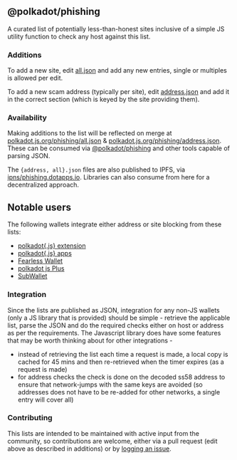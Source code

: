 ## @polkadot/phishing

A curated list of potentially less-than-honest sites inclusive of a simple JS utility function to check any host against this list.


### Additions

To add a new site, edit [all.json](https://github.com/polkadot-js/phishing/edit/master/all.json) and add any new entries, single or multiples is allowed per edit.

To add a new scam address (typically per site), edit [address.json](https://github.com/polkadot-js/phishing/edit/master/address.json) and add it in the correct section (which is keyed by the site providing them).


### Availability

Making additions to the list will be reflected on merge at [polkadot.js.org/phishing/all.json](https://polkadot.js.org/phishing/all.json) &  [polkadot.js.org/phishing/address.json](https://polkadot.js.org/phishing/address.json). These can be consumed via [@polkadot/phishing](https://github.com/polkadot-js/phishing/tree/master/packages/phishing) and other tools capable of parsing JSON.

The `{address, all}.json` files are also published to IPFS, via [ipns/phishing.dotapps.io](https://ipfs.io/ipns/phishing.dotapps.io/). Libraries can also consume from here for a decentralized approach.


## Notable users

The following wallets integrate either address or site blocking from these lists:

<!--

Note to editors: Additions welcome. Keep it alphabetical after the
org-specific projects, i.e. polkadot{.js} first, rest alphabetical
following that

-->

- [polkadot{.js} extension](https://github.com/polkadot-js/extension)
- [polkadot{.js} apps](https://polkadot.js.org/apps)
- [Fearless Wallet](https://fearlesswallet.io/)
- [polkadot js Plus](http://polkadotjs.plus)
- [SubWallet](https://subwallet.app/)


### Integration

Since the lists are published as JSON, integration for any non-JS wallets (only a JS library that is provided) should be simple - retrieve the applicable list, parse the JSON and do the required checks either on host or address as per the requirements. The Javascript library does have some features that may be worth thinking about for other integrations -

- instead of retrieving the list each time a request is made, a local copy is cached for 45 mins and then re-retrieved when the timer expires (as a request is made)
- for address checks the check is done on the decoded ss58 address to ensure that network-jumps with the same keys are avoided (so addresses does not have to be re-added for other networks, a single entry will cover all)


### Contributing

This lists are intended to be maintained with active input from the community, so contributions are welcome, either via a pull request (edit above as described in additions) or by [logging an issue](https://github.com/polkadot-js/phishing/issues).
